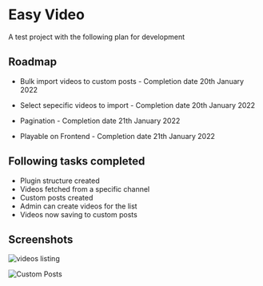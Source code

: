 # Easy Video 

A test project with the following plan for development 



## Roadmap

- Bulk import videos to custom posts - Completion date 20th January 2022

- Select sepecific videos to import - Completion date 20th January 2022

- Pagination - Completion date 21th January 2022

- Playable on Frontend - Completion date 21th January 2022



## Following tasks completed

- Plugin structure created
- Videos fetched from a specific channel 
- Custom posts created
- Admin can create videos for the list
- Videos now saving to custom posts  



## Screenshots

![videos listing](https://res.cloudinary.com/dqqagrosc/image/upload/v1642617656/8429febf-9751-4712-93b0-e72d66941bbe_aj1naj.jpg)

![Custom Posts](https://res.cloudinary.com/dqqagrosc/image/upload/v1642617812/a9a23eb2-78e9-4724-a375-ed70844134ff_rbub5v.jpg)